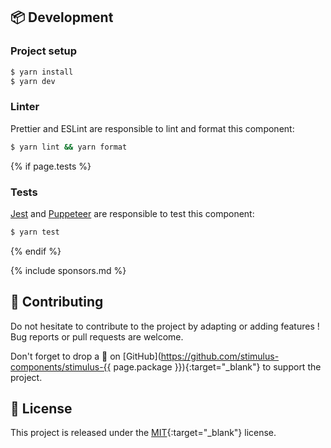 ## 📦 Development

### Project setup

```bash
$ yarn install
$ yarn dev
```

### Linter

Prettier and ESLint are responsible to lint and format this component:

```bash
$ yarn lint && yarn format
```

{% if page.tests %}
### Tests

[Jest](https://jestjs.io/) and [Puppeteer](https://github.com/puppeteer/puppeteer) are responsible to test this component:
```bash
$ yarn test
```
{% endif %}

{% include sponsors.md %}

## 👷 Contributing

Do not hesitate to contribute to the project by adapting or adding features ! Bug reports or pull requests are welcome.

Don't forget to drop a 🌟 on [GitHub](https://github.com/stimulus-components/stimulus-{{ page.package }}){:target="_blank"} to support the project.

## 📝 License

This project is released under the [MIT](https://opensource.org/licenses/MIT){:target="_blank"} license.
